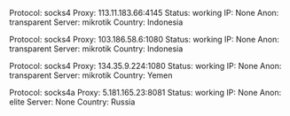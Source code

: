 Protocol: socks4
Proxy: 113.11.183.66:4145
Status: working
IP: None
Anon: transparent
Server: mikrotik
Country: Indonesia

Protocol: socks4
Proxy: 103.186.58.6:1080
Status: working
IP: None
Anon: transparent
Server: mikrotik
Country: Indonesia

Protocol: socks4
Proxy: 134.35.9.224:1080
Status: working
IP: None
Anon: transparent
Server: mikrotik
Country: Yemen

Protocol: socks4a
Proxy: 5.181.165.23:8081
Status: working
IP: None
Anon: elite
Server: None
Country: Russia

